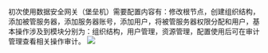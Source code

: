 初次使用数据安全网关（堡垒机）需要配置内容有：修改根节点，创建组织结构，添加被管服务器，添加服务器账号，添加用户，将被管服务器权限分配和用户，基本操作涉及到模块分别为：组织结构，用户管理，资源管理，配置使用后可在审计管理查看相关操作审计。
![](https://main.qcloudimg.com/raw/c39aea66e32649c49a78dd8c3ea03ad6.png)
